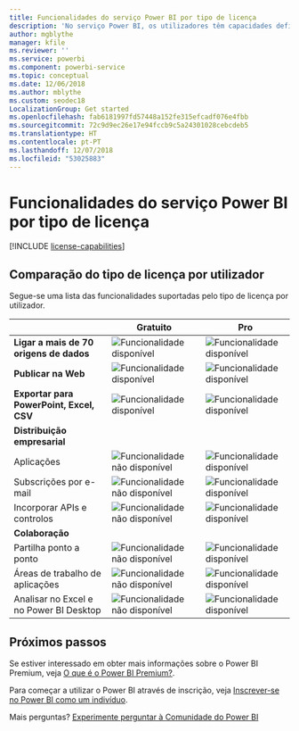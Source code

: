 ```yaml
---
title: Funcionalidades do serviço Power BI por tipo de licença
description: 'No serviço Power BI, os utilizadores têm capacidades definidas com base em dois tipos de licenças: por utilizador (versões gratuita e Pro) e com base na capacidade.'
author: mgblythe
manager: kfile
ms.reviewer: ''
ms.service: powerbi
ms.component: powerbi-service
ms.topic: conceptual
ms.date: 12/06/2018
ms.author: mblythe
ms.custom: seodec18
LocalizationGroup: Get started
ms.openlocfilehash: fab6181997fd57448a152fe315efcadf076e4fbb
ms.sourcegitcommit: 72c9d9ec26e17e94fccb9c5a24301028cebcdeb5
ms.translationtype: HT
ms.contentlocale: pt-PT
ms.lasthandoff: 12/07/2018
ms.locfileid: "53025883"
---
```

# <a name="power-bi-service-features-by-license-type"></a>Funcionalidades do serviço Power BI por tipo de licença

[!INCLUDE [license-capabilities](includes/license-capabilities.md)]

## <a name="per-user-license-type-comparison"></a>Comparação do tipo de licença por utilizador

Segue-se uma lista das funcionalidades suportadas pelo tipo de licença por utilizador.

|  | Gratuito | Pro |
| --- | --- | --- |
| **Ligar a mais de 70 origens de dados** |![Funcionalidade disponível](media/features-license-type/available.png) |![Funcionalidade disponível](media/features-license-type/available.png) |
| **Publicar na Web** |![Funcionalidade disponível](media/features-license-type/available.png) |![Funcionalidade disponível](media/features-license-type/available.png) |
| **Exportar para PowerPoint, Excel, CSV** |![Funcionalidade disponível](media/features-license-type/available.png) |![Funcionalidade disponível](media/features-license-type/available.png) |
| **Distribuição empresarial** | | |
| Aplicações |![Funcionalidade não disponível](media/features-license-type/not-available.png) |![Funcionalidade disponível](media/features-license-type/available.png) |
| Subscrições por e-mail |![Funcionalidade não disponível](media/features-license-type/not-available.png) |![Funcionalidade disponível](media/features-license-type/available.png) |
| Incorporar APIs e controlos |![Funcionalidade não disponível](media/features-license-type/not-available.png) |![Funcionalidade disponível](media/features-license-type/available.png) |
| **Colaboração** | | |
| Partilha ponto a ponto |![Funcionalidade não disponível](media/features-license-type/not-available.png) |![Funcionalidade disponível](media/features-license-type/available.png) |
| Áreas de trabalho de aplicações |![Funcionalidade não disponível](media/features-license-type/not-available.png) |![Funcionalidade disponível](media/features-license-type/available.png) |
| Analisar no Excel e no Power BI Desktop |![Funcionalidade não disponível](media/features-license-type/not-available.png) |![Funcionalidade disponível](media/features-license-type/available.png) |

## <a name="next-steps"></a>Próximos passos

Se estiver interessado em obter mais informações sobre o Power BI Premium, veja [O que é o Power BI Premium?](service-premium.md).

Para começar a utilizar o Power BI através de inscrição, veja [Inscrever-se no Power BI como um indivíduo](service-self-service-signup-for-power-bi.md).

Mais perguntas? [Experimente perguntar à Comunidade do Power BI](https://community.powerbi.com/)